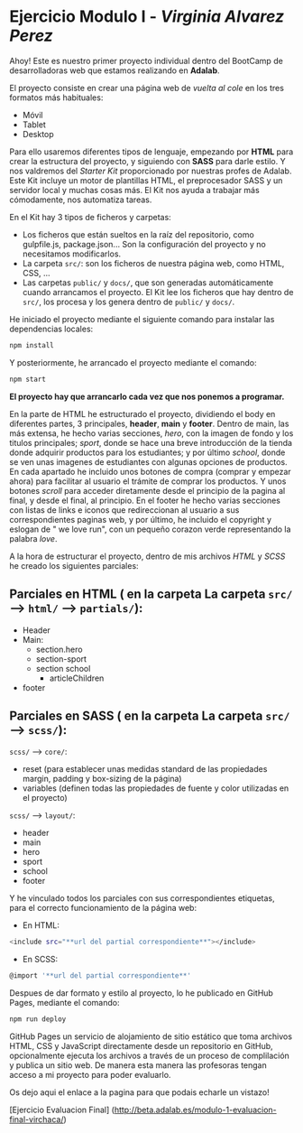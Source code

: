 
# Ejercicio Modulo I - _Virginia Alvarez Perez_

Ahoy! Este es nuestro primer proyecto individual dentro del BootCamp de desarrolladoras web que estamos realizando en **Adalab**. 

El proyecto consiste en crear una página web de _vuelta al cole_ en los tres formatos más habituales:

   - Móvil
   - Tablet
   - Desktop

Para ello usaremos diferentes tipos de lenguaje, empezando por **HTML** para crear la estructura del proyecto, y siguiendo con **SASS** para darle estilo. Y nos valdremos del _Starter Kit_ proporcionado por nuestras profes de Adalab. Este Kit incluye un motor de plantillas HTML, el preprocesador SASS y un servidor local y muchas cosas más. El Kit nos ayuda a trabajar más cómodamente, nos automatiza tareas.

En el Kit hay 3 tipos de ficheros y carpetas:

- Los ficheros que están sueltos en la raíz del repositorio, como gulpfile.js, package.json... Son la configuración del proyecto y no necesitamos modificarlos.
- La carpeta `src/`: son los ficheros de nuestra página web, como HTML, CSS, ...
- Las carpetas `public/` y `docs/`, que son generadas automáticamente cuando arrancamos el proyecto. El Kit lee los ficheros que hay dentro de `src/`, los procesa y los genera dentro de `public/` y `docs/`.

He iniciado el proyecto mediante el siguiente comando para instalar las dependencias locales:
```bash
npm install
```
Y posteriormente, he arrancado el proyecto mediante el comando:
```bash
npm start
```
**El proyecto hay que arrancarlo cada vez que nos ponemos a programar.**

En la parte de HTML he estructurado el proyecto, dividiendo el body en diferentes partes, 3 principales, **header**, **main** y **footer**. Dentro de main, las más extensa, he hecho varias secciones, _hero_, con la imagen de fondo y los titulos principales; _sport_, donde se hace una breve introducción de la tienda donde adquirir productos para los estudiantes; y por último _school_, donde se ven unas imagenes de estudiantes con algunas opciones de productos.
En cada apartado he incluido unos botones de compra (comprar y empezar ahora) para facilitar al usuario el trámite de comprar los productos. Y unos botones _scroll_ para acceder diretamente desde el principio de la pagina al final, y desde el final, al principio.
En el footer he hecho varias secciones con listas de links e iconos que redireccionan al usuario a sus correspondientes paginas web, y por último, he incluido el copyright y eslogan de " we love run", con un pequeño corazon verde representando la palabra _love_.

A la hora de estructurar el proyecto, dentro de mis archivos  _HTML_ y _SCSS_ he creado los siguientes parciales:

## Parciales en HTML ( en la carpeta La carpeta `src/` --> `html/` --> `partials/`):

- Header
- Main:
  + section.hero
  + section-sport
  + section school
     - articleChildren
- footer

## Parciales en SASS ( en la carpeta La carpeta `src/` --> `scss/`):
`scss/` --> `core/`:

 - reset (para establecer unas medidas standard de las propiedades margin, padding y box-sizing de la página)
 - variables (definen todas las propiedades de fuente y color utilizadas en el proyecto)

`scss/` --> `layout/`:

- header
- main
- hero
- sport
- school
- footer

Y he vinculado todos los parciales con sus correspondientes etiquetas, para el correcto funcionamiento de la página web:
 * En HTML:
   
```bash
<include src="**url del partial correspondiente**"></include>
```
 * En SCSS:

```bash
@import '**url del partial correspondiente**'
```

Despues de dar formato y estilo al proyecto, lo he publicado en GitHub Pages, mediante el comando:

```bash
npm run deploy
```

GitHub Pages un servicio de alojamiento de sitio estático que toma archivos HTML, CSS y JavaScript directamente desde un repositorio en GitHub, opcionalmente ejecuta los archivos a través de un proceso de complilación y publica un sitio web. De manera esta manera las profesoras tengan acceso a mi proyecto para poder evaluarlo.

Os dejo aqui el enlace a la pagina para que podais echarle un vistazo!

[Ejercicio Evaluacion Final] (http://beta.adalab.es/modulo-1-evaluacion-final-virchaca/)
